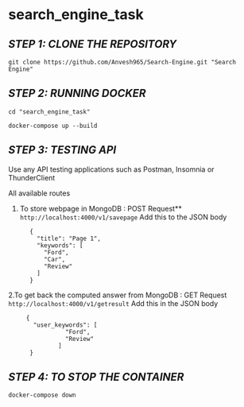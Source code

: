 # search_engine_task

## *STEP 1: CLONE THE REPOSITORY*
`git clone https://github.com/Anvesh965/Search-Engine.git "Search Engine"`

## *STEP 2: RUNNING DOCKER*
```
cd "search_engine_task"

docker-compose up --build
```
## *STEP 3: TESTING API*
Use any API testing applications such as Postman, Insomnia or ThunderClient

All available routes
1. To store webpage in MongoDB : POST Request**
    `http://localhost:4000/v1/savepage`
     Add this to the JSON body
```
      {
        "title": "Page 1",
        "keywords": [
          "Ford",
          "Car",
          "Review"
        ]
      }
 ```
 2.To get back the computed answer from MongoDB : GET Request
     `http://localhost:4000/v1/getresult`
     Add this in the JSON body
```
     {    
       "user_keywords": [
                "Ford",      
                "Review"    
              ]
      }
```
## *STEP 4: TO STOP THE CONTAINER*
`docker-compose down`
      
    
    

